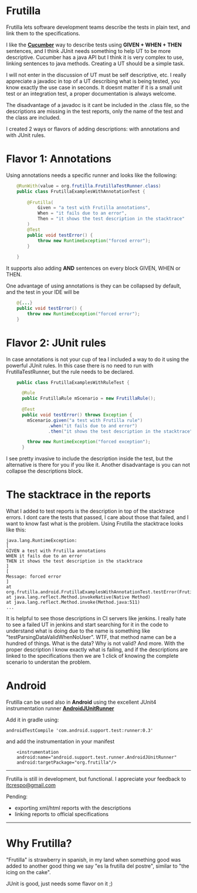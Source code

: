 # Frutilla
Frutilla lets software development teams describe the tests in plain text, and link them to the specifications.

I like the **[Cucumber](https://cucumber.io/)** way to describe tests using **GIVEN + WHEN + THEN** sentences, and I think JUnit needs something to help UT to be more descriptive. Cucumber has a java API but I think it is very complex to use, linking sentences to java methods. Creating a UT should be a simple task.

I will not enter in the discussion of UT must be self descriptive, etc. I really appreciate a javadoc in top of a UT describing what is being tested, you know exactly the use case in seconds. It doesnt matter if it is a small unit test or an integration test, a proper documentation is always welcome.

The disadvantage of a javadoc is it cant be included in the .class file, so the descriptions are missing in the test reports, only the name of the test and the class are included.

I created 2 ways or flavors of adding descriptions: with annotations and with JUnit rules.

# Flavor 1: Annotations

Using annotations needs a specific runner and looks like the following:

```java
    @RunWith(value = org.frutilla.FrutillaTestRunner.class)
    public class FrutillaExamplesWithAnnotationTest {
    
        @Frutilla(
            Given = "a test with Frutilla annotations",
            When = "it fails due to an error",
            Then = "it shows the test description in the stacktrace"
        )
        @Test
        public void testError() {
            throw new RuntimeException("forced error");
        }
        
    }
```

It supports also adding **AND** sentences on every block GIVEN, WHEN or THEN.

One advantage of using annotations is they can be collapsed by default, and the test in your IDE will be

```java
    @{...}
    public void testError() {
        throw new RuntimeException("forced error");
    }
```

# Flavor 2: JUnit rules

In case annotations is not your cup of tea I included a way to do it using the powerful JUnit rules. In this case there is no need to run with FrutillaTestRunner, but the rule needs to be declared.

```java
    public class FrutillaExamplesWithRuleTest {

      @Rule
      public FrutillaRule mScenario = new FrutillaRule();
      
      @Test
      public void testError() throws Exception {
        mScenario.given("a test with Frutilla rule")
                .when("it fails due to and error")
                .then("it shows the test description in the stacktrace").end();

        throw new RuntimeException("forced exception");
      }
```

I see pretty invasive to include the description inside the test, but the alternative is there for you if you like it. Another disadvantage is you can not collapse the descriptions block.

# The stacktrace in the reports

What I added to test reports is the description in top of the stacktrace errors. I dont care the tests that passed, I care about those that failed, and I want to know fast what is the problem. 
Using Frutilla the stacktrace looks like this:

    java.lang.RuntimeException:
    [
    GIVEN a test with Frutilla annotations
    WHEN it fails due to an error
    THEN it shows the test description in the stacktrace
    ]
    [
    Message: forced error
    ]
    at org.frutilla.android.FrutillaExamplesWithAnnotationTest.testError(FrutillaExamplesWithAnnotationTest.java:38)
    at java.lang.reflect.Method.invokeNative(Native Method)
    at java.lang.reflect.Method.invoke(Method.java:511)
    ...
  
It is helpful to see those descriptions in CI servers like jenkins. I really hate to see a failed UT in jenkins and start searching for it in the code to understand what is doing due to the name is something like "testParsingDataValidWhenNoUser". WTF, that method name can be a hundred of things. What is the data? Why is not valid? And more.
With the proper description I know exactly what is failing, and if the descriptions are linked to the specifications then we are 1 click of knowing the complete scenario to understan the problem.

# Android

Frutilla can be used also in **Android** using the excellent JUnit4 instrumentation runner **[AndroidJUnitRunner](http://developer.android.com/reference/android/support/test/runner/AndroidJUnitRunner.html)**

Add it in gradle using:

    androidTestCompile 'com.android.support.test:runner:0.3'
    
and add the instrumentation in your manifest

        <instrumentation
        android:name="android.support.test.runner.AndroidJUnitRunner"
        android:targetPackage="org.frutilla"/>
    
***

Frutilla is still in development, but functional. I appreciate your feedback to itcrespo@gmail.com

Pending:
- exporting xml/html reports with the descriptions
- linking reports to official specifications
 
***

# Why Frutilla? 

"Frutilla" is strawberry in spanish, in my land when something good was added to another good thing we say "es la frutilla del postre", similar to "the icing on the cake".

JUnit is good, just needs some flavor on it ;)


